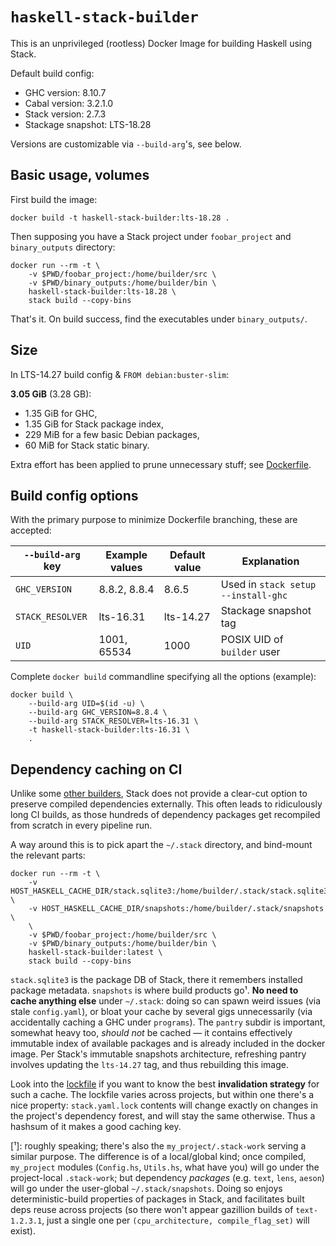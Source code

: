 # `haskell-stack-builder` #

This is an unprivileged (rootless) Docker Image for building Haskell using Stack.

Default build config:

 * GHC version: 8.10.7
 * Cabal version: 3.2.1.0
 * Stack version: 2.7.3
 * Stackage snapshot: LTS-18.28

Versions are customizable via `--build-arg`'s, see below.

## Basic usage, volumes ##

First build the image:

    docker build -t haskell-stack-builder:lts-18.28 .

Then supposing you have a Stack project under `foobar_project` and `binary_outputs` directory:

    docker run --rm -t \
        -v $PWD/foobar_project:/home/builder/src \
        -v $PWD/binary_outputs:/home/builder/bin \
        haskell-stack-builder:lts-18.28 \
        stack build --copy-bins

That's it. On build success, find the executables under `binary_outputs/`.

## Size ##

In LTS-14.27 build config & `FROM debian:buster-slim`:

**3.05 GiB** (3.28 GB):
 * 1.35 GiB for GHC,
 * 1.35 GiB for Stack package index,
 * 229 MiB for a few basic Debian packages,
 * 60 MiB for Stack static binary.

Extra effort has been applied to prune unnecessary stuff; see [Dockerfile](./Dockerfile).

## Build config options ##

With the primary purpose to minimize Dockerfile branching, these are accepted:

`--build-arg` key | Example values | Default value | Explanation
------------------|----------------|---------------|---------------------------
`GHC_VERSION`     | 8.8.2, 8.8.4   | 8.6.5         | Used in `stack setup --install-ghc`
`STACK_RESOLVER`  | lts-16.31      | lts-14.27     | Stackage snapshot tag
`UID`             | 1001, 65534    | 1000          | POSIX UID of `builder` user

Complete `docker build` commandline specifying all the options (example):

    docker build \
        --build-arg UID=$(id -u) \
        --build-arg GHC_VERSION=8.8.4 \
        --build-arg STACK_RESOLVER=lts-16.31 \
        -t haskell-stack-builder:lts-16.31 \
        .

## Dependency caching on CI ##

Unlike some [other builders][YARN_CACHE_FOLDER], Stack does not provide a clear-cut option to preserve compiled dependencies externally. This often leads to ridiculously long CI builds, as those hundreds of dependency packages get recompiled from scratch in every pipeline run.

A way around this is to pick apart the `~/.stack` directory, and bind-mount the relevant parts:

    docker run --rm -t \
        -v HOST_HASKELL_CACHE_DIR/stack.sqlite3:/home/builder/.stack/stack.sqlite3 \
        -v HOST_HASKELL_CACHE_DIR/snapshots:/home/builder/.stack/snapshots \
        \
        -v $PWD/foobar_project:/home/builder/src \
        -v $PWD/binary_outputs:/home/builder/bin \
        haskell-stack-builder:latest \
        stack build --copy-bins

`stack.sqlite3` is the package DB of Stack, there it remembers installed package metadata. `snapshots` is where build products go¹. **No need to cache anything else** under `~/.stack`: doing so can spawn weird issues (via stale `config.yaml`), or bloat your cache by several gigs unnecessarily (via accidentally caching a GHC under `programs`). The `pantry` subdir is important, somewhat heavy too, *should not* be cached — it contains effectively immutable index of available packages and is already included in the docker image. Per Stack's immutable snapshots architecture, refreshing pantry involves updating the `lts-14.27` tag, and thus rebuilding this image.

Look into the [lockfile][stack.yaml.lock] if you want to know the best **invalidation strategy** for such a cache. The lockfile varies across projects, but within one there's a nice property: `stack.yaml.lock` contents will change exactly on changes in the project's dependency forest, and will stay the same otherwise. Thus a hashsum of it makes a good caching key.

[YARN_CACHE_FOLDER]: https://classic.yarnpkg.com/en/docs/cli/cache/
[stack.yaml.lock]: https://docs.haskellstack.org/en/stable/lock_files/

\[¹\]: roughly speaking; there's also the `my_project/.stack-work` serving a similar purpose. The difference is of a local/global kind; once compiled, `my_project` modules (`Config.hs`, `Utils.hs`, what have you) will go under the project-local `.stack-work`; but dependency *packages* (e.g. `text`, `lens`, `aeson`) will go under the user-global `~/.stack/snapshots`. Doing so enjoys deterministic-build properties of packages in Stack, and facilitates built deps reuse across projects (so there won't appear gazillion builds of `text-1.2.3.1`, just a single one per `(cpu_architecture, compile_flag_set)` will exist).
